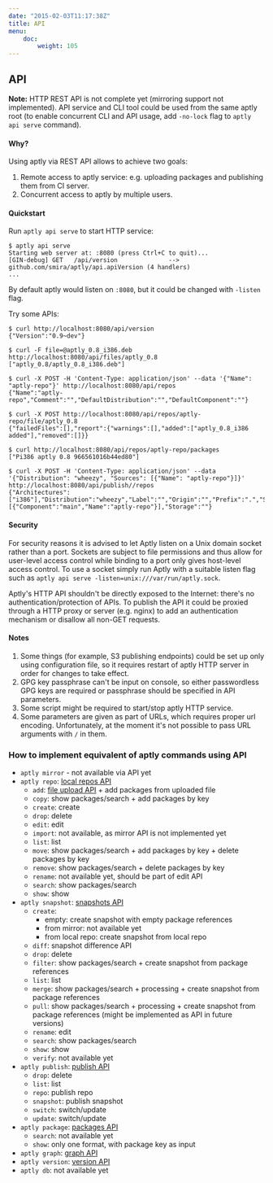 ```yaml
---
date: "2015-02-03T11:17:38Z"
title: API
menu:
    doc:
        weight: 105
---
```


API
---

<div class="alert alert-warning alert-note"><strong>Note:</strong>
HTTP REST API is not complete yet (mirroring support not implemented).
API service and CLI tool could
be used from the same aptly root (to enable concurrent CLI and API usage,
add <code>-no-lock</code> flag to <code>aptly api serve</code> command).</div>

#### Why?

Using aptly via REST API allows to achieve two goals:

1. Remote access to aptly service: e.g. uploading packages and publishing them from CI server.
2. Concurrent access to aptly by multiple users.

#### Quickstart

Run `aptly api serve` to start HTTP service:

    $ aptly api serve
    Starting web server at: :8080 (press Ctrl+C to quit)...
    [GIN-debug] GET   /api/version              --> github.com/smira/aptly/api.apiVersion (4 handlers)
    ...

By default aptly would listen on `:8080`, but it could be changed with `-listen` flag.

Try some APIs:

    $ curl http://localhost:8080/api/version
    {"Version":"0.9~dev"}

    $ curl -F file=@aptly_0.8_i386.deb http://localhost:8080/api/files/aptly_0.8
    ["aptly_0.8/aptly_0.8_i386.deb"]

    $ curl -X POST -H 'Content-Type: application/json' --data '{"Name": "aptly-repo"}' http://localhost:8080/api/repos
    {"Name":"aptly-repo","Comment":"","DefaultDistribution":"","DefaultComponent":""}

    $ curl -X POST http://localhost:8080/api/repos/aptly-repo/file/aptly_0.8
    {"failedFiles":[],"report":{"warnings":[],"added":["aptly_0.8_i386 added"],"removed":[]}}

    $ curl http://localhost:8080/api/repos/aptly-repo/packages
    ["Pi386 aptly 0.8 966561016b44ed80"]

    $ curl -X POST -H 'Content-Type: application/json' --data '{"Distribution": "wheezy", "Sources": [{"Name": "aptly-repo"}]}' http://localhost:8080/api/publish//repos
    {"Architectures":["i386"],"Distribution":"wheezy","Label":"","Origin":"","Prefix":".","SourceKind":"local","Sources":[{"Component":"main","Name":"aptly-repo"}],"Storage":""}

#### Security

For security reasons it is advised to let Aptly listen on a Unix domain socket
rather than a port. Sockets are subject to file permissions and thus allow for
user-level access control while binding to a port only gives host-level access
control. To use a socket simply run Aptly with a suitable listen flag such as
`aptly api serve -listen=unix:///var/run/aptly.sock`.

Aptly's HTTP API shouldn't be directly exposed to the Internet: there's no
authentication/protection of APIs. To publish the API it could be proxied
through a HTTP proxy or server (e.g. nginx) to add an authentication mechanism
or disallow all non-GET requests.

#### Notes

1. Some things (for example, S3 publishing endpoints) could be set up only using configuration file, so it requires
   restart of aptly HTTP server in order for changes to take effect.
1. GPG key passphrase can't be input on console, so either passwordless GPG keys are required or passphrase should be specified in
   API parameters.
1. Some script might be required to start/stop aptly HTTP service.
1. Some parameters are given as part of URLs, which requires proper url encoding. Unfortunately, at the moment it's not possible
   to pass URL arguments with `/` in them.

### How to implement equivalent of aptly commands using API

* `aptly mirror` - not available via API yet
* `aptly repo`: [local repos API](/doc/api/repos)
    * `add`: [file upload API](/doc/api/files) + add packages from uploaded file
    * `copy`: show packages/search + add packages by key
    * `create`: create
    * `drop`: delete
    * `edit`: edit
    * `import`: not available, as mirror API is not implemented yet
    * `list`: list
    * `move`: show packages/search + add packages by key + delete packages by key
    * `remove`: show packages/search + delete packages by key
    * `rename`: not available yet, should be part of edit API
    * `search`: show packages/search
    * `show`: show
* `aptly snapshot`: [snapshots API](/doc/api/snapshots)
    * `create`:
        * empty: create snapshot with empty package references
        * from mirror: not available yet
        * from local repo: create snapshot from local repo
    * `diff`: snapshot difference API
    * `drop`: delete
    * `filter`: show packages/search + create snapshot from package references
    * `list`: list
    * `merge`: show packages/search + processing + create snapshot from package references
    * `pull`: show packages/search + processing + create snapshot from package references (might be implemented as API in future versions)
    * `rename`: edit
    * `search`: show packages/search
    * `show`: show
    * `verify`: not available yet
* `aptly publish`: [publish API](/doc/api/publish)
    * `drop`: delete
    * `list`: list
    * `repo`: publish repo
    * `snapshot`: publish snapshot
    * `switch`: switch/update
    * `update`: switch/update
* `aptly package`: [packages API](/doc/api/packages)
    * `search`: not available yet
    * `show`: only one format, with package key as input
* `aptly graph`: [graph API](/doc/api/misc)
* `aptly version`: [version API](/doc/api/misc)
* `aptly db`: not available yet
